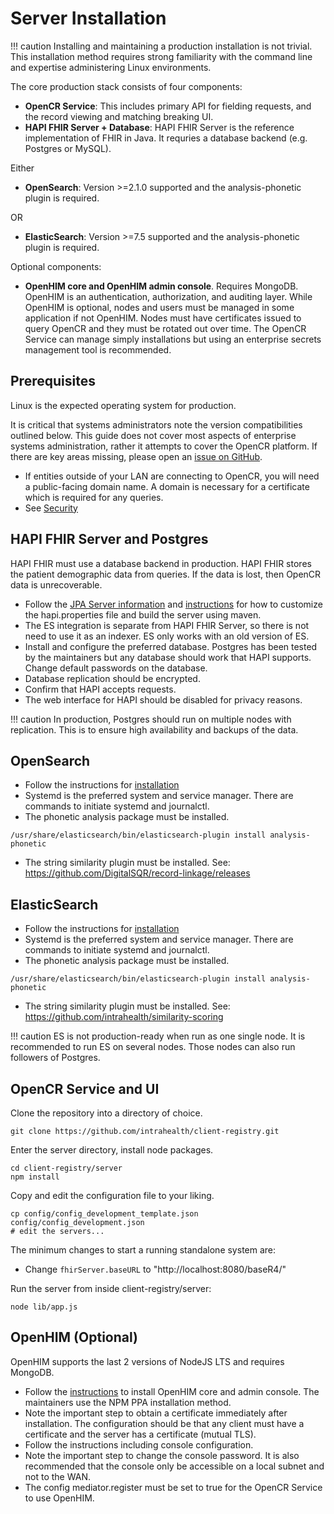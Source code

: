 # Server Installation

!!! caution
    Installing and maintaining a production installation is not trivial. This installation method requires strong familiarity with the command line and expertise administering Linux environments.

The core production stack consists of four components:

* **OpenCR Service**: This includes primary API for fielding requests, and the record viewing and matching breaking UI.
* **HAPI FHIR Server + Database**: HAPI FHIR Server is the reference implementation of FHIR in Java. It requries a database backend (e.g. Postgres or MySQL).

Either

* **OpenSearch**: Version >=2.1.0 supported and the analysis-phonetic plugin is required.

OR

* **ElasticSearch**: Version >=7.5 supported and the analysis-phonetic plugin is required.

Optional components:

* **OpenHIM core and OpenHIM admin console**. Requires MongoDB. OpenHIM is an authentication, authorization, and auditing layer. While OpenHIM is optional, nodes and users must be managed in some application if not OpenHIM. Nodes must have certificates issued to query OpenCR and they must be rotated out over time. The OpenCR Service can manage simply installations but using an enterprise secrets management tool is recommended.

## Prerequisites

Linux is the expected operating system for production.

It is critical that systems administrators note the version compatibilities outlined below. This guide does not cover most aspects of enterprise systems administration, rather it attempts to cover the OpenCR platform. If there are key areas missing, please open an [issue on GitHub](https://github.com/intrahealth/client-registry/issues/new).

* If entities outside of your LAN are connecting to OpenCR, you will need a public-facing domain name. A domain is necessary for a certificate which is required for any queries.
* See [Security](security.md)

## HAPI FHIR Server and Postgres

HAPI FHIR must use a database backend in production. HAPI FHIR stores the patient demographic data from queries. If the data is lost, then OpenCR data is unrecoverable.

* Follow the [JPA Server information](https://hapifhir.io/hapi-fhir/docs/server_jpa/get_started.html) and [instructions](https://github.com/hapifhir/hapi-fhir-jpaserver-starter) for how to customize the hapi.properties file and build the server using maven.
* The ES integration is separate from HAPI FHIR Server, so there is not need to use it as an indexer. ES only works with an old version of ES.
* Install and configure the preferred database. Postgres has been tested by the maintainers but any database should work that HAPI supports. Change default passwords on the database.
* Database replication should be encrypted.
* Confirm that HAPI accepts requests.
* The web interface for HAPI should be disabled for privacy reasons.

!!! caution
    In production, Postgres should run on multiple nodes with replication. This is to ensure high availability and backups of the data.

## OpenSearch

* Follow the instructions for [installation](https://opensearch.org/docs/latest/install-and-configure/install-opensearch/index/)
* Systemd is the preferred system and service manager. There are commands to initiate systemd and journalctl.
* The phonetic analysis package must be installed.

```
/usr/share/elasticsearch/bin/elasticsearch-plugin install analysis-phonetic
```

* The string similarity plugin must be installed. See: <https://github.com/DigitalSQR/record-linkage/releases>

## ElasticSearch

* Follow the instructions for [installation](https://www.elastic.co/guide/en/elasticsearch/reference/current/deb.html)
* Systemd is the preferred system and service manager. There are commands to initiate systemd and journalctl.
* The phonetic analysis package must be installed.

```
/usr/share/elasticsearch/bin/elasticsearch-plugin install analysis-phonetic
```

* The string similarity plugin must be installed. See: <https://github.com/intrahealth/similarity-scoring>

!!! caution
    ES is not production-ready when run as one single node. It is recommended to run ES on several nodes. Those nodes can also run followers of Postgres.

## OpenCR Service and UI

Clone the repository into a directory of choice.

```
git clone https://github.com/intrahealth/client-registry.git
```

Enter the server directory, install node packages.

```
cd client-registry/server
npm install
```

Copy and edit the configuration file to your liking.

```
cp config/config_development_template.json config/config_development.json
# edit the servers...
```

The minimum changes to start a running standalone system are:

* Change `fhirServer.baseURL` to "http://localhost:8080/baseR4/"

Run the server from inside client-registry/server:

```
node lib/app.js
```

## OpenHIM (Optional)

OpenHIM supports the last 2 versions of NodeJS LTS and requires MongoDB.

* Follow the [instructions](http://openhim.org/docs/installation/npm) to install OpenHIM core and admin console. The maintainers use the NPM PPA installation method.
* Note the important step to obtain a certificate immediately after installation. The configuration should be that any client must have a certificate and the server has a certificate (mutual TLS).
* Follow the instructions including console configuration.
* Note the important step to change the console password. It is also recommended that the console only be accessible on a local subnet and not to the WAN.
* The config mediator.register must be set to true for the OpenCR Service to use OpenHIM.
